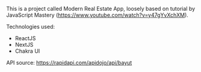 This is a project called Modern Real Estate App, loosely based on tutorial by JavaScript Mastery (https://www.youtube.com/watch?v=y47gYvXchXM).

Technologies used:
-   ReactJS
-   NextJS
-   Chakra UI

API source:
    https://rapidapi.com/apidojo/api/bayut